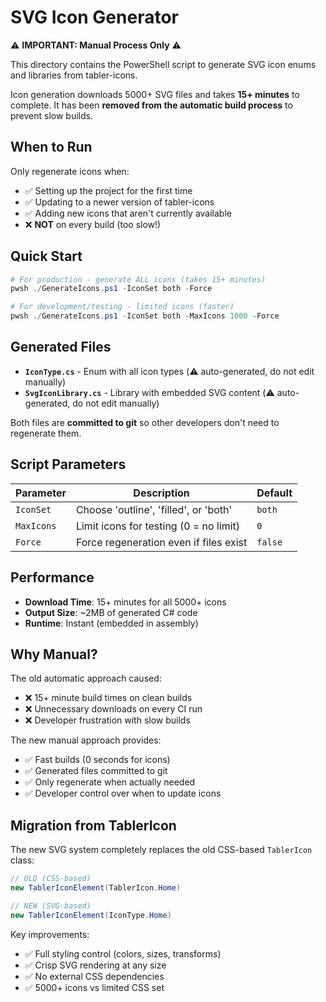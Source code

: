 # SVG Icon Generator

⚠️ **IMPORTANT: Manual Process Only** ⚠️

This directory contains the PowerShell script to generate SVG icon enums and libraries from tabler-icons.

Icon generation downloads 5000+ SVG files and takes **15+ minutes** to complete. It has been **removed from the automatic build process** to prevent slow builds.

## When to Run

Only regenerate icons when:
- ✅ Setting up the project for the first time
- ✅ Updating to a newer version of tabler-icons
- ✅ Adding new icons that aren't currently available
- ❌ **NOT** on every build (too slow!)

## Quick Start

```powershell
# For production - generate ALL icons (takes 15+ minutes)
pwsh ./GenerateIcons.ps1 -IconSet both -Force

# For development/testing - limited icons (faster)
pwsh ./GenerateIcons.ps1 -IconSet both -MaxIcons 1000 -Force
```

## Generated Files

- **`IconType.cs`** - Enum with all icon types (⚠️ auto-generated, do not edit manually)
- **`SvgIconLibrary.cs`** - Library with embedded SVG content (⚠️ auto-generated, do not edit manually)

Both files are **committed to git** so other developers don't need to regenerate them.

## Script Parameters

| Parameter | Description | Default |
|-----------|-------------|---------|
| `IconSet` | Choose 'outline', 'filled', or 'both' | `both` |
| `MaxIcons` | Limit icons for testing (0 = no limit) | `0` |
| `Force` | Force regeneration even if files exist | `false` |

## Performance

- **Download Time**: 15+ minutes for all 5000+ icons
- **Output Size**: ~2MB of generated C# code
- **Runtime**: Instant (embedded in assembly)

## Why Manual?

The old automatic approach caused:
- ❌ 15+ minute build times on clean builds
- ❌ Unnecessary downloads on every CI run
- ❌ Developer frustration with slow builds

The new manual approach provides:
- ✅ Fast builds (0 seconds for icons)
- ✅ Generated files committed to git
- ✅ Only regenerate when actually needed
- ✅ Developer control over when to update icons

## Migration from TablerIcon

The new SVG system completely replaces the old CSS-based `TablerIcon` class:

```csharp
// OLD (CSS-based)
new TablerIconElement(TablerIcon.Home)

// NEW (SVG-based)
new TablerIconElement(IconType.Home)
```

Key improvements:
- ✅ Full styling control (colors, sizes, transforms)
- ✅ Crisp SVG rendering at any size
- ✅ No external CSS dependencies
- ✅ 5000+ icons vs limited CSS set
